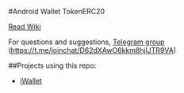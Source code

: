 #Android Wallet TokenERC20

[Read Wiki](https://github.com/EasyToken/Android-Wallet-Token-ERC20/wiki)

For questions and suggestions, [Telegram group](https://t.me/joinchat/D62dXAwO6kkm8hjlJTR9VA) (https://t.me/joinchat/D62dXAwO6kkm8hjlJTR9VA)

##Projects using this repo:
* [iWallet](https://play.google.com/store/apps/details?id=tech.insense.sensewalet)